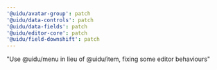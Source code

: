 ```yaml
---
'@uidu/avatar-group': patch
'@uidu/data-controls': patch
'@uidu/data-fields': patch
'@uidu/editor-core': patch
'@uidu/field-downshift': patch
---
```


"Use @uidu/menu in lieu of @uidu/item, fixing some editor behaviours"
